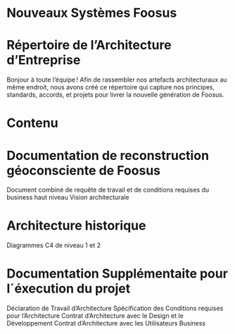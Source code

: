 # Nouveaux Systèmes Foosus

# Répertoire de l’Architecture d’Entreprise
Bonjour à toute l’équipe ! Afin de rassembler nos artefacts architecturaux au même endroit, nous avons créé ce répertoire qui capture nos principes, standards, accords, et projets pour livrer la nouvelle génération de Foosus.

# Contenu
# Documentation de reconstruction géoconsciente de Foosus
Document combiné de requête de travail et de conditions requises du business haut niveau
Vision architecturale

# Architecture historique
Diagrammes C4 de niveau 1 et 2

# Documentation Supplémentaite pour l´éxecution du projet
Déclaration de Travail d’Architecture
Spécification des Conditions requises pour l’Architecture
Contrat d’Architecture avec le Design et le Développement
Contrat d’Architecture avec les Utilisateurs Business
